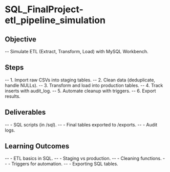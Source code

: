# SQL_FinalProject-etl_pipeline_simulation

## Objective
-- Simulate ETL (Extract, Transform, Load) with MySQL Workbench.
## Steps
-- 1. Import raw CSVs into staging tables.
-- 2. Clean data (deduplicate, handle NULLs).
-- 3. Transform and load into production tables.
-- 4. Track inserts with audit_log.
-- 5. Automate cleanup with triggers.
-- 6. Export results.
## Deliverables
-- - SQL scripts (in /sql).
-- - Final tables exported to /exports.
-- - Audit logs.
## Learning Outcomes
-- - ETL basics in SQL.
-- - Staging vs production.
-- - Cleaning functions.
-- - Triggers for automation.
-- - Exporting SQL tables.
